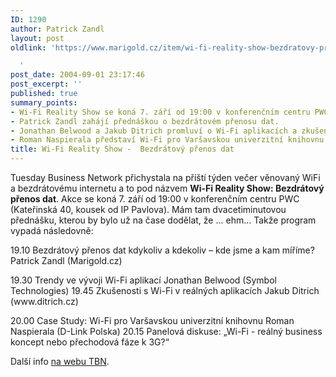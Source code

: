 ```yaml
---
ID: 1290
author: Patrick Zandl
layout: post
oldlink: 'https://www.marigold.cz/item/wi-fi-reality-show-bezdratovy-prenos-dat

  '
post_date: 2004-09-01 23:17:46
post_excerpt: ''
published: true
summary_points:
- Wi-Fi Reality Show se koná 7. září od 19:00 v konferenčním centru PWC.
- Patrick Zandl zahájí přednáškou o bezdrátovém přenosu dat.
- Jonathan Belwood a Jakub Ditrich promluví o Wi-Fi aplikacích a zkušenostech.
- Roman Naspierala představí Wi-Fi pro Varšavskou univerzitní knihovnu.
title: Wi-Fi Reality Show -  Bezdrátový přenos dat
---
```


<p>
Tuesday Business Network přichystala na příští týden večer věnovaný WiFi a bezdrátovému internetu a to pod názvem <b>Wi-Fi Reality Show: Bezdrátový přenos dat</b>. Akce se koná 7. září od 19:00 v konferenčním centru PWC (Kateřinská 40, kousek od IP Pavlova). Mám tam dvacetiminutovou přednášku, kterou by bylo už na čase dodělat, že &#8230; ehm&#8230; Takže program vypadá následovně:</p>

<p>
19.10 Bezdrátový přenos dat kdykoliv a kdekoliv – kde jsme a kam míříme?
Patrick Zandl (Marigold.cz)</p>

<p>
19.30 Trendy ve vývoji Wi-Fi aplikací
Jonathan Belwood (Symbol Technologies)  
19.45 Zkušenosti s Wi-Fi v reálných aplikacích
Jakub Ditrich (www.ditrich.cz)</p>

<p>
20.00 Case Study: Wi-Fi pro Varšavskou univerzitní knihovnu
Roman Naspierala (D-Link Polska)  
20.15 Panelová diskuse: „Wi-Fi - reálný business koncept nebo přechodová fáze k 3G?“ </p>

<p>
Další info <a href="http://www.tuesday.cz/detailAkce.aspx?id=196">na webu TBN</a>.
</p>